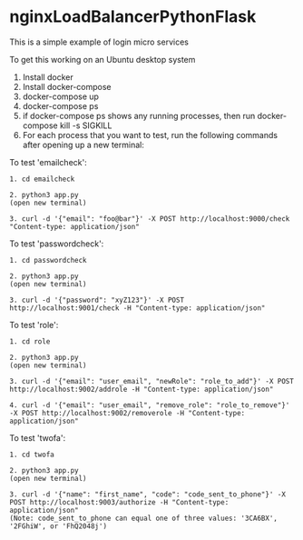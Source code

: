 # nginxLoadBalancerPythonFlask

This is a simple example of login micro services

To get this working on an Ubuntu desktop system

1. Install docker
2. Install docker-compose
3. docker-compose up
4. docker-compose ps
5. if docker-compose ps shows any running processes, then run docker-compose kill -s SIGKILL
6. For each process that you want to test, run the following commands after opening up a new terminal:

To test 'emailcheck':
    
    1. cd emailcheck
    
    2. python3 app.py
    (open new terminal)
    
    3. curl -d '{"email": "foo@bar"}' -X POST http://localhost:9000/check "Content-type: application/json"
    
    
To test 'passwordcheck':
    
    1. cd passwordcheck
    
    2. python3 app.py
    (open new terminal)
    
    3. curl -d '{"password": "xyZ123"}' -X POST http://localhost:9001/check -H "Content-type: application/json"
    
    
To test 'role':
    
    1. cd role
    
    2. python3 app.py
    (open new terminal)
    
    3. curl -d '{"email": "user_email", "newRole": "role_to_add"}' -X POST http://localhost:9002/addrole -H "Content-type: application/json"
    
    4. curl -d '{"email": "user_email", "remove_role": "role_to_remove"}' -X POST http://localhost:9002/removerole -H "Content-type: application/json"
    

To test 'twofa':
    
    1. cd twofa
    
    2. python3 app.py
    (open new terminal)
    
    3. curl -d '{"name": "first_name", "code": "code_sent_to_phone"}' -X POST http://localhost:9003/authorize -H "Content-type: application/json"
    (Note: code_sent_to_phone can equal one of three values: '3CA6BX', '2FGhiW', or 'FhQ2048j')
